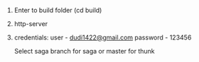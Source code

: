 1. Enter to build folder (cd build)
2. http-server
3. credentials:
   user - dudi1422@gmail.com
   password - 123456
   
   
   
   Select saga branch for saga or master for thunk
